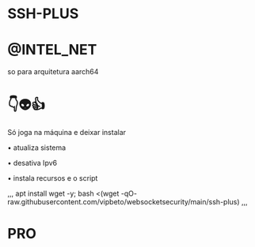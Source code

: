 # SSH-PLUS

# @INTEL_NET

so para arquitetura aarch64


# 👇👽👍
Só joga na máquina e deixar instalar

• atualiza sistema

• desativa Ipv6

• instala recursos e o script

,,,
apt install wget -y; bash <(wget -qO- raw.githubusercontent.com/vipbeto/websocketsecurity/main/ssh-plus)
,,,
# PRO
